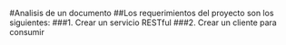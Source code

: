 #Analisis de un documento
##Los requerimientos del proyecto son los siguientes:
###1. Crear un servicio RESTful
###2. Crear un cliente para consumir

